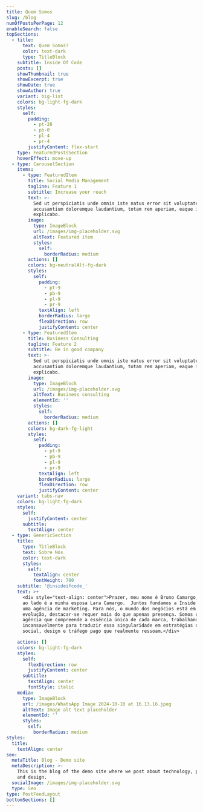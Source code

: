 ```yaml
---
title: Quem Somos
slug: /blog
numOfPostsPerPage: 12
enableSearch: false
topSections:
  - title:
      text: Quem Somos?
      color: text-dark
      type: TitleBlock
    subtitle: Inside Of Code
    posts: []
    showThumbnail: true
    showExcerpt: true
    showDate: true
    showAuthor: true
    variant: big-list
    colors: bg-light-fg-dark
    styles:
      self:
        padding:
          - pt-28
          - pb-0
          - pl-4
          - pr-4
        justifyContent: flex-start
    type: FeaturedPostsSection
    hoverEffect: move-up
  - type: CarouselSection
    items:
      - type: FeaturedItem
        title: Social Media Management
        tagline: Feature 1
        subtitle: Increase your reach
        text: >-
          Sed ut perspiciatis unde omnis iste natus error sit voluptatem
          accusantium doloremque laudantium, totam rem aperiam, eaque ipsa quae.
          explicabo.
        image:
          type: ImageBlock
          url: /images/img-placeholder.svg
          altText: Featured item
          styles:
            self:
              borderRadius: medium
        actions: []
        colors: bg-neutralAlt-fg-dark
        styles:
          self:
            padding:
              - pt-9
              - pb-9
              - pl-9
              - pr-9
            textAlign: left
            borderRadius: large
            flexDirection: row
            justifyContent: center
      - type: FeaturedItem
        title: Business Consulting
        tagline: Feature 2
        subtitle: Be in good company
        text: >-
          Sed ut perspiciatis unde omnis iste natus error sit voluptatem
          accusantium doloremque laudantium, totam rem aperiam, eaque ipsa quae.
          explicabo.
        image:
          type: ImageBlock
          url: /images/img-placeholder.svg
          altText: Business consulting
          elementId: ''
          styles:
            self:
              borderRadius: medium
        actions: []
        colors: bg-dark-fg-light
        styles:
          self:
            padding:
              - pt-9
              - pb-9
              - pl-9
              - pr-9
            textAlign: left
            borderRadius: large
            flexDirection: row
            justifyContent: center
    variant: tabs-nav
    colors: bg-light-fg-dark
    styles:
      self:
        justifyContent: center
      subtitle:
        textAlign: center
  - type: GenericSection
    title:
      type: TitleBlock
      text: Sobre Nós
      color: text-dark
      styles:
        self:
          textAlign: center
          fontWeight: 700
    subtitle: '@insideifcode_'
    text: >+
      <div style="text-align: center">Prazer, meu nome é Bruno Camargo, e essa
      ao lado é a minha esposa Lara Camargo.  Juntos fundamos a Inside of Code,
      uma agência de marketing. Para nós, o mundo dos negócios está em constante
      evolução, destacar-se requer mais do que apenas presença. Somos uma
      agência que compreende a essência única de cada marca, trabalhando
      incansavelmente para traduzir essa singularidade em estratégias de mídia
      social, design e tráfego pago que realmente ressoam.</div>

    actions: []
    colors: bg-light-fg-dark
    styles:
      self:
        flexDirection: row
        justifyContent: center
      subtitle:
        textAlign: center
        fontStyle: italic
    media:
      type: ImageBlock
      url: /images/WhatsApp Image 2024-10-10 at 16.13.16.jpeg
      altText: Image alt text placeholder
      elementId: ''
      styles:
        self:
          borderRadius: medium
styles:
  title:
    textAlign: center
seo:
  metaTitle: Blog - Demo site
  metaDescription: >-
    This is the blog of the demo site where we post about technology, product,
    and design.
  socialImage: /images/img-placeholder.svg
  type: Seo
type: PostFeedLayout
bottomSections: []
---
```

